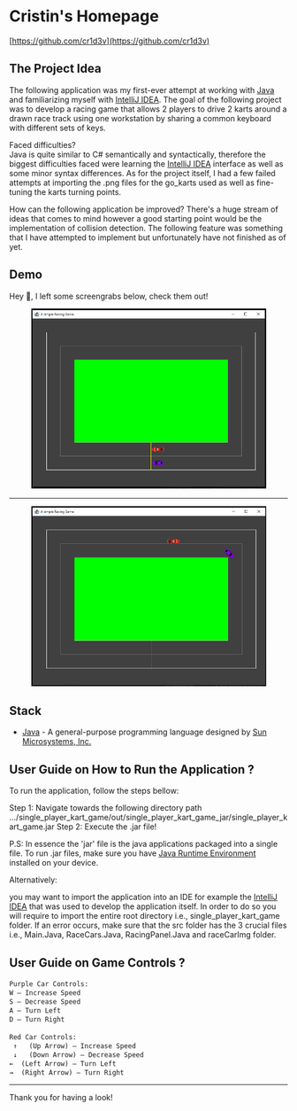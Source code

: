 # Cristin's Homepage

[https://github.com/cr1d3v](https://github.com/cr1d3v)

## The Project Idea

The following application was my first-ever attempt at working with [Java](https://en.wikipedia.org/wiki/Java_(programming_language)) and familiarizing myself with [IntelliJ IDEA](https://www.jetbrains.com/idea/). The goal of the following project was to develop a racing game that allows 2 players to drive 2 karts around a drawn race track using one workstation by sharing a common keyboard with different sets of keys.

Faced difficulties?
<br>
Java is quite similar to C# semantically and syntactically, therefore the biggest difficulties faced were learning the [IntelliJ IDEA](https://www.jetbrains.com/idea/) interface as well as some minor syntax differences. As for the project itself, I had a few failed attempts at importing the .png files for the go_karts used as well as fine-tuning the karts turning points. 

How can the following application be improved?
There's a huge stream of ideas that comes to mind however a good starting point would be the implementation of collision detection. The following feature was something that I have attempted to implement but unfortunately have not finished as of yet.

## Demo

Hey 👋, I left some screengrabs below, check them out!

<p align="center">
<img src = "./other/raceStart.PNG" width="425" height="325">
</p>

---

<p align="center">
<img src = "./other/hittingTheApex.PNG" width="425" height="325">
</p>

## Stack

- [Java](https://en.wikipedia.org/wiki/Java_(programming_language)) - A general-purpose programming language designed by [Sun Microsystems, Inc.](https://en.wikipedia.org/wiki/Sun_Microsystems)

## User Guide on How to Run the Application ? 

To run the application, follow the steps bellow:

Step 1:
Navigate towards the following directory path .../single_player_kart_game/out/single_player_kart_game_jar/single_player_kart_game.jar
Step 2:
Execute the .jar file!

P.S: In essence the 'jar' file is the java applications packaged into a single file. To run .jar files, make sure you have [Java Runtime Environment](https://www.java.com/en/download/manual.jsp) installed on your device.

Alternatively:

 you may want to import the application into an IDE for example the [IntelliJ IDEA](https://www.jetbrains.com/idea/) that was used to develop the application itself. In order to do so you will require to import the entire root directory i.e., single_player_kart_game folder. If an error occurs, make sure that the src folder has the 3 crucial files i.e., Main.Java, RaceCars.Java, RacingPanel.Java and raceCarImg folder.

 ## User Guide on Game Controls ? 
```
Purple Car Controls:
W – Increase Speed
S – Decrease Speed
A – Turn Left
D – Turn Right

Red Car Controls:
 ↑   (Up Arrow) – Increase Speed
 ↓   (Down Arrow) – Decrease Speed
←  (Left Arrow) – Turn Left
→  (Right Arrow) – Turn Right
```

---

Thank you for having a look!
